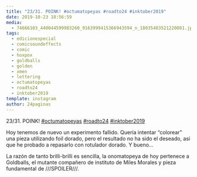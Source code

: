 ```yaml
---
title: "23/31. POINK! #octumatopeyas #roadto24 #inktober2019"
date: 2019-10-23 18:56:59
media: 
  - 74666103_440044599983260_9163999415366943594_n_18035483521220081.jpg
tags: 
  - edicionespecial
  - comicsoundeffects
  - comic
  - hoxpox
  - goldballs
  - golden
  - xmen
  - lettering
  - octumatopeyas
  - roadto24
  - inktober2019
template: instagram
author: 24paginas
---
```


23/31. POINK! [#octumatopeyas](/tags/octumatopeyas) [#roadto24](/tags/roadto24) [#inktober2019](/tags/inktober2019)

Hoy tenemos de nuevo un experimento fallido. Quería intentar “colorear” una pieza utilizando foil dorado, pero el resultado no ha sido el deseado, así que he probado a repasarlo con rotulador dorado. Y bueno...

La razón de tanto brilli-brilli es sencilla, la onomatopeya de hoy pertenece a Goldballs, el mutante compañero de instituto de Miles Morales y pieza fundamental de ///SPOILER///.
